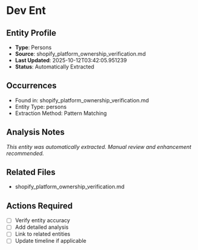 # Dev Ent

## Entity Profile
- **Type**: Persons
- **Source**: shopify_platform_ownership_verification.md
- **Last Updated**: 2025-10-12T03:42:05.951239
- **Status**: Automatically Extracted

## Occurrences
- Found in: shopify_platform_ownership_verification.md
- Entity Type: persons
- Extraction Method: Pattern Matching

## Analysis Notes
*This entity was automatically extracted. Manual review and enhancement recommended.*

## Related Files
- shopify_platform_ownership_verification.md

## Actions Required
- [ ] Verify entity accuracy
- [ ] Add detailed analysis
- [ ] Link to related entities
- [ ] Update timeline if applicable
